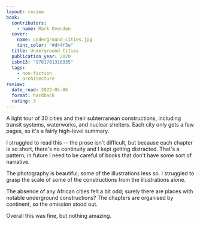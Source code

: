 ```yaml
---
layout: review
book:
  contributors:
    - name: Mark Ovenden
  cover:
    name: underground-cities.jpg
    tint_color: "#d44f3e"
  title: Underground Cities
  publication_year: 2020
  isbn13: "9781781318935"
  tags:
    - non-fiction
    - architecture
review:
  date_read: 2022-05-06
  format: hardback
  rating: 3
---
```


A light tour of 30 cities and their subterranean constructions, including transit systems, waterworks, and nuclear shelters.
Each city only gets a few pages, so it's a fairly high-level summary.

I struggled to read this -- the prose isn't difficult, but because each chapter is so short, there's no continuity and I kept getting distracted.
That's a pattern; in future I need to be careful of books that don't have some sort of narrative.

The photography is beautiful; some of the illustrations less so.
I struggled to grasp the scale of some of the constructions from the illustrations alone.

The absence of any African cities felt a bit odd; surely there are places with notable underground constructions?
The chapters are organised by continent, so the omission stood out.

Overall this was fine, but nothing amazing.


